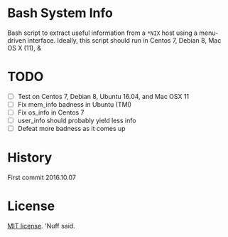 # Bash System Info  

Bash script to extract useful information from a `*NIX` host using a menu-driven interface.
Ideally, this script should run in Centos 7, Debian 8, Mac OS X (11), & 

# TODO

- [ ] Test on Centos 7, Debian 8, Ubuntu 16.04, and Mac OSX 11
- [ ] Fix mem_info badness in Ubuntu (TMI) 
- [ ] Fix os_info in Centos 7 
- [ ] user_info should probably yield less info 
- [ ] Defeat more badness as it comes up

# History 

First commit 2016.10.07

# License 

[MIT license](https://opensource.org/licenses/MIT). 'Nuff said. 
